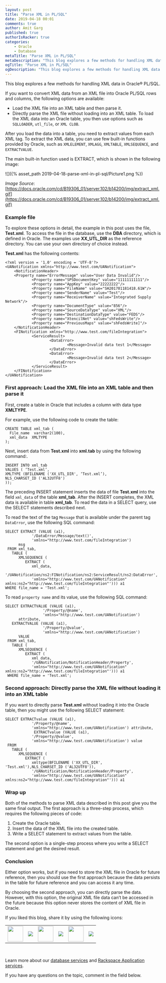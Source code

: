 ```yaml
---
layout: post
title: "Parse XML in PL/SQL"
date: 2019-04-18 00:01
comments: true
author: Amit Garg
published: true
authorIsRacker: true
categories:
    - Oracle
    - Database
metaTitle: "Parse XML in PL/SQL"
metaDescription: "This blog explores a few methods for handling XML data in Oracle&reg; PL/SQL."
ogTitle: "Parse XML in PL/SQL"
ogDescription: "This blog explores a few methods for handling XML data in Oracle&reg; PL/SQL."
---
```


This blog explores a few methods for handling XML data in Oracle&reg; PL/SQL.

If you want to convert XML data from an XML file into Oracle PL/SQL rows and columns,
the following options are available:

-	Load the XML file into an XML table and then parse it.
-	Directly parse the XML file without loading into an XML table. To load the XML
    data into an Oracle table, you then use options such as `SQLLOADER`,
    `utl_file`, or `XML CLOB`.
    
After you load the data into a table, you need to extract values from each XML
tag. To extract the XML data, you can use few built-in functions provided by
Oracle, such as `XMLELEMENT`, `XMLAGG`, `XMLTABLE`, `XMLSEQUENCE`, and
`EXTRACTVALUE`.   

The main built-in function used is EXTRACT, which is shown in the following image:

![]({% asset_path 2019-04-18-parse-xml-in-pl-sql/Picture1.png %})

*Image Source*: [https://docs.oracle.com/cd/B19306_01/server.102/b14200/img/extract_xml.gif](https://docs.oracle.com/cd/B19306_01/server.102/b14200/img/extract_xml.gif)

### Example file

To explore these options in detail, the example in this post uses the
file, **Test.xml**. To access the file in the database, use the **DBA** directory,
which is defined in Oracle. The examples use **XX\_UTL\_DIR** as the reference
directory. You can use your own directory of choice instead.

**Test.xml** has the following contents:

    <?xml version = '1.0' encoding = 'UTF-8'?>
    <UANotification xmlns="http://www.test.com/UANotification">
        <NotificationHeader>
        <Property name="ErrorMessage" value="User Data Invalid"/>
                <Property name="SPSDocumentKey" value="11111111111"/>
                <Property name="AppKey" value="22222222"/>
                <Property name="FileName" value="SH201701181418.61W"/>
                <Property name="SenderName" value="Test"/>
                <Property name="ReceiverName" value="Integrated Supply Network"/>
                <Property name="DocumentType" value="856"/>
                <Property name="SourceDataType" value="XML"/>
                <Property name="DestinationDataType" value="FEDS"/>
                <Property name="XtencilNet" value="shFedsWrite"/>
                <Property name="PreviousMaps" value="shFedsWrite]"/>
        </NotificationHeader>
        <FINotification xmlns="http://www.test.com/fileIntegration">
                <ServiceResult>
                        <DataError>
                                <Message>Invalid data test 1</Message>
                        </DataError>
                        <DataError>
                                <Message>Invalid data test 2</Message>
                        </DataError>
                </ServiceResult>
        </FINotification>
    </UANotification>

### First approach:  Load the XML file into an XML table and then parse it

First, create a table in Oracle that includes a column with data type **XMLTYPE**.

For example, use the following code to create the table:

    CREATE TABLE xml_tab (
      File_name  varchar2(100),
      xml_data  XMLTYPE
    );

Next, insert data from **Test.xml** into **xml.tab** by using the following
command:.

    INSERT INTO xml_tab
    VALUES ( ‘Test.xml’,
    XMLTYPE (BFILENAME ('XX_UTL_DIR', ‘Test.xml’),
    NLS_CHARSET_ID ('AL32UTF8')
    ));

The preceding INSERT statement inserts the data of file **Test.xml**
into the field `xml_data` of the table **xml\_tab**. After the INSERT completes, the XML
data is available in table **xml\_tab**. To read the data in a SELECT query, use
the SELECT statements described next.

To read the text of the tag `Message` that is available under the parent tag
`DataError`, use the following SQL command:

    SELECT EXTRACT (VALUE (a1),
                '/DataError/Message/text()',
                'xmlns="http://www.test.com/fileIntegration')
          msg
     FROM xml_tab,
       TABLE (
          XMLSEQUENCE (
             EXTRACT (
                xml_data,
                '/UANotification/ns2:FINotification/ns2:ServiceResult/ns2:DataError',
                'xmlns="http://www.test.com/UANotification" xmlns:ns2="http://www.test.com/fileIntegration"'))) a1
    WHERE file_name = 'Test.xml';

To read `property name` and its value, use the following SQL command:

    SELECT EXTRACTVALUE (VALUE (a1),
                     '/Property/@name',
                     'xmlns="http://www.test.com/UANotification')
          attribute,
       EXTRACTVALUE (VALUE (a1),
                     '/Property/@value',
                     'xmlns="http://www.test.com/UANotification')
          VALUE
     FROM xml_tab,
       TABLE (
          XMLSEQUENCE (
             EXTRACT (
                xml_data,
                '/UANotification/NotificationHeader/Property',
                'xmlns="http://www.test.com/UANotification" xmlns:ns2="http://www.test.com/fileIntegration"'))) a1
     WHERE file_name = 'Test.xml';

### Second approach: Directly parse the XML file without loading it into an XML table

If you want to directly parse **Test.xml** without loading it into the Oracle
table, then you might use the following SELECT statement:

    SELECT EXTRACTvalue (VALUE (a1),
                '/Property/@name',
                'xmlns="http://www.test.com/UANotification') attribute,
                 EXTRACTvalue (VALUE (a1),
                '/Property/@value',
                'xmlns="http://www.test.com/UANotification') value
     FROM
       TABLE (
          XMLSEQUENCE (
             EXTRACT (
                xmltype(BFILENAME ('XX_UTL_DIR', 'Test.xml'),NLS_CHARSET_ID ('AL32UTF8')),
                '/UANotification/NotificationHeader/Property',
                'xmlns="http://www.test.com/UANotification" xmlns:ns2="http://www.test.com/fileIntegration"'))) a1

### Wrap up

Both of the methods to parse XML data described in this post give you the same final
output. The first approach is a three-step process, which requires the following
pieces of code:

1.  Create the Oracle table.
2.  Insert the data of the XML file into the created table.
3.  Write a SELECT statement to extract values from the table.

The second option is a single-step process where you write a SELECT statement
and get the desired result.

### Conclusion

Either option works, but if you need to store the XML file in Oracle for
future reference, then you should use the first approach because the data persists
in the table for future reference and you can access it any time.

By choosing the second approach, you can directly parse the data. However, with
this option, the original XML file data can’t be accessed in the future because this
option never stores the content of XML file in Oracle.


<table>
  <tr>If you liked this blog, share it by using the following icons:</tr>
  <tr>
   <td>
       <img src="{% asset_path line-tile.png %}" width=50 >
    </td>
    <td>
      <a href="https://twitter.com/home?status=https%3A//developer.rackspace.com/blog/parse-xml-in-pl-sql/">
        <img src="{% asset_path shareT.png %}">
      </a>
    </td>
    <td>
       <img src="{% asset_path line-tile.png %}" width=50 >
    </td>
    <td>
      <a href="https://www.facebook.com/sharer/sharer.php?u=https%3A//developer.rackspace.com/blog/parse-xml-in-pl-sql/">
        <img src="{% asset_path shareFB.png %}">
      </a>
    </td>
    <td>
       <img src="{% asset_path line-tile.png %}" width=50 >
    </td>
    <td>
      <a href="https://www.linkedin.com/shareArticle?mini=true&url=https%3A//developer.rackspace.com/blog/parse-xml-in-pl-sql&summary=&source=">
        <img src="{% asset_path shareL.png %}">
      </a>
    </td>
  </tr>
</table>

</br>

Learn more about our [database services](https://www.rackspace.com/dba-services)
and [Rackspace Application services](https://www.rackspace.com/application-management/managed-services).

If you have any questions on the topic, comment in the field below.
